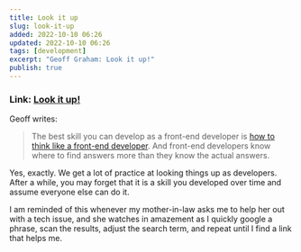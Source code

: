 ```yaml
---
title: Look it up 
slug: look-it-up
added: 2022-10-10 06:26
updated: 2022-10-10 06:26
tags: [development]
excerpt: "Geoff Graham: Look it up!"
publish: true
---
```


### Link: [Look it up!](https://geoffgraham.me/look-it-up/)

Geoff writes:
> The best skill you can develop as a front-end developer is [how to think like a front-end developer](https://css-tricks.com/how-to-think-like-a-front-end-developer/). And front-end developers know where to find answers more than they know the actual answers.

Yes, exactly. We get a lot of practice at looking things up as developers. After a while, you may forget that it is a skill you developed over time and assume everyone else can do it. 

I am reminded of this whenever my mother-in-law asks me to help her out with a tech issue, and she watches in amazement as I quickly google a phrase, scan the results, adjust the search term, and repeat until I find a link that helps me.  